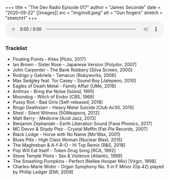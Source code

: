 +++
title = "The Dev Radio Episode 017"
author = "James Seconde"
date = "2020-09-22"
[[images]]
  src = "img/no9.jpeg"
  alt = "Gun fingers"
  stretch = "stretchH"
+++
<AUDIO
    style="width:100%;"
    controls
    src="https://devtheatre.s3-eu-west-1.amazonaws.com/The+Dev+Radio+017.mp3">
    https://devtheatre.s3-eu-west-1.amazonaws.com/The+Dev+Radio+017.mp3
</AUDIO>

### Tracklist

* Floating Points - Kites [Pluto, 2017]
* Ian Brown - Sister Rose - Japanese Version [Polydor, 2007]
* John Carpenter - The Bank Robbery [Silva Screen, 2000]
* Rodrigo y Gabriela - Tamacun [Rubyworks, 2006]
* Max Sedgley feat. Tor Casey - Sound Boy [Jalepeno, 2010]
* Eagles of Death Metal - Family Affair [UMe, 2019]
* Anthrax - Bring the Noise [Island, 1991]
* Moondog - Witch of Endor [CBS, 1969]
* Pussy Riot - Bad Girls [Self-released, 2018]
* Ringo Deathstarr - Heavy Metal Suicide [Club Ac30, 2015]
* Shed - Silent Witness [50Weapons, 2012]
* Matt Berry - Medicine [Acid Jazz, 2013]
* Benjamin Zephaniah - Earth Liberation Sound [Fane Phonics, 2017]
* MC Devvo & Shady Piez - Crystal Meffin [Fat-Pie Records, 2007]
* Black Lodge - Horse with No Name [Mo'Wax, 2001]
* Blues Pills - High Class Woman [Nuclear Blast, 2015]
* The Maghreban & A-f-R-O - Hi Top Remix [R&S, 2018]
* Pop Will Eat Itself - Token Drug Song [RCA, 1992]
* Stone Temple Pilots - Sex & Violence [Atlantic, 1999]
* The Smashing Pumpkins - Perfect (Nellee Hooper Mix) [Virgin, 1998]
* Charles-Marie Widor - Organ Symphony No. 5 in F Minor (Op.42) played by Phillip Ledger [EMI, 2009]